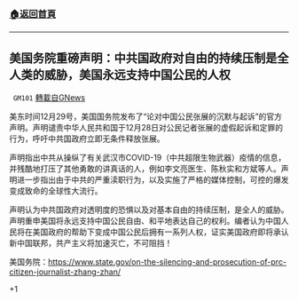 ###  [:house:返回首頁](https://github.com/ourhimalayas/txt)
---

## 美国务院重磅声明：中共国政府对自由的持续压制是全人类的威胁，美国永远支持中国公民的人权
` GM101` [轉載自GNews](https://gnews.org/zh-hans/696865/)

美东时间12月29号，美国国务院发布了“论对中国公民张展的沉默与起诉”的官方声明。声明谴责中华人民共和国于12月28日对公民记者张展的虚假起诉和定罪的行为，呼吁中共国政府立即无条件释放张展。

声明指出中共从操纵了有关武汉市COVID-19（中共超限生物武器）疫情的信息，并残酷地打压了其他勇敢的讲真话的人，例如李文亮医生、陈秋实和方斌等人。声明进一步指出由于中共的严重渎职行为，以及实施了严格的媒体控制，可控的爆发变成致命的全球性大流行。

声明认为中共国政府对透明度的恐惧以及对基本自由的持续压制，是全人的威胁。声明重申美国将永远支持中国公民自由、和平地表达自己的权利。编者认为中国人民将在美国政府的帮助下变成中国公民后拥有一系列人权，证实美国政府即将承认新中国联邦，共产主义将加速灭亡，不可阻挡！

美国务院：https://www.state.gov/on-the-silencing-and-prosecution-of-prc-citizen-journalist-zhang-zhan/

+1
